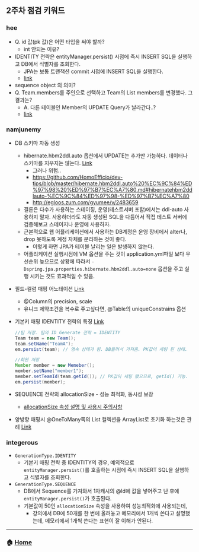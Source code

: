 ## 2주차 점검 키워드 

### hee
- Q. id 값(pk 값)은 어떤 타입을 써야 할까?
  - int 안되는 이유?
- IDENTITY 전략은 entityManager.persist() 시점에 즉시 INSERT SQL을 실행하고 DB에서 식별자를 조회한다.
    - JPA는 보통 트랜잭션 commit 시점에 INSERT SQL을 실행한다.
    - [link](https://gmlwjd9405.github.io/2019/08/12/primary-key-mapping.html)
- sequence object 의 의미?
- Q. Team.members를 주인으로 선택하고 Team의 List members를 변경했다. 그 결과는?
  - A. 다른 테이블인 Member의 UPDATE Query가 날라간다..?
  - [link](https://gmlwjd9405.github.io/2019/08/14/bidirectional-association.html)


### namjunemy
- DB 스키마 자동 생성
  - hibernate.hbm2ddl.auto 옵션에서 UPDATE는 추가만 가능하다. 데이터나 스키마를 지우지는 않는다. [Link](https://github.com/namjunemy/TIL/blob/master/Jpa/inflearn/05_entity_mapping.md#데이터베이스-스키마-자동-생성)
    - 그러나 위험..
    - https://github.com/HomoEfficio/dev-tips/blob/master/hibernate.hbm2ddl.auto%20%EC%9C%84%ED%97%98%20%ED%97%B7%EC%A7%80.md#hibernatehbm2ddlauto-%EC%9C%84%ED%97%98-%ED%97%B7%EC%A7%80
    - http://egloos.zum.com/gyumee/v/2483659
  - 결론은 다수가 사용하는 스테이징, 운영(테스트서버 포함)에서는 ddl-auto 사용하지 말자. 사용하더라도 자동 생성된 SQL을 다듬어서 직접 테스트 서버에 검증해보고 스테이지나 운영에 사용하자.
  - 근본적으로 웹 어플리케이션에서 사용하는 DB계정은 운영 장비에서 alter나, drop 못하도록 계정 자체를 분리하는 것이 좋다.
    - 이렇게 하면 JPA가 테이블 날리는 일은 발생하지 않는다.
  - 어플리케이션 실행시점에 VM 옵션을 주는 것이 application.yml파일 보다 우선순위 높으므로 상황에 따라서 `-Dspring.jpa.properties.hibernate.hbm2ddl.auto=none` 옵션을 주고 실행 시키는 것도 효과적일 수 있음.
- 필드-컬럼 매핑 어노테이션 [Link](https://github.com/namjunemy/TIL/blob/master/Jpa/inflearn/05_entity_mapping.md#필드와-컬럼-매핑)
  - @Column의 precision, scale
  - 유니크 제약조건을 복수로 주고싶다면, @Table의 uniqueConstrains 옵션
- 기본키 매핑 IDENTITY 전략의 특징 [Link](https://github.com/namjunemy/TIL/blob/master/Jpa/inflearn/05_entity_mapping.md#기본-키-매핑)
  ```java
  //팀 저장. 팀의 ID Generate 전략 = IDENTITY
  Team team = new Team();
  team.setName("TeamA");
  em.persist(team); // 영속 상태가 됨. DB들려서 가져옴. PK값이 세팅 된 상태.

  //회원 저장
  Member member = new Memeber();
  member.setName("member1");
  member.setTeamId(team.getId()); // PK값이 세팅 됐으므로, getId() 가능.
  em.persist(member);
  ```
- SEQUENCE 전략의 allocationSize - 성능 최적화, 동시성 보장
  - [allocationSize 속성 설명 및 사용시 주의사항](https://dololak.tistory.com/479)

- 양방향 매핑시 @OneToMany쪽의 List 컬렉션을 ArrayList로 초기화 하는것은 관례 [Link](https://github.com/namjunemy/TIL/blob/master/Jpa/inflearn/07_relational_mapping.md#%EC%96%91%EB%B0%A9%ED%96%A5-%EC%97%B0%EA%B4%80%EA%B4%80%EA%B3%84%EC%99%80-%EC%97%B0%EA%B4%80%EA%B4%80%EA%B3%84%EC%9D%98-%EC%A3%BC%EC%9D%B8)

### integerous
- `GenerationType.IDENTITY`
  - 기본키 매핑 전략 중 IDENTITY의 경우, 예외적으로 `entityManager.persist()`를 호출하는 시점에 즉시 INSERT SQL을 실행하고 식별자를 조회한다.
- `GenerationType.SEQUENCE` 
  - DB에서 Sequence를 가져와서 1차캐시의 @Id에 값을 넣어주고 난 후에 `entityManager.persist()`가 호출된다.
  - 기본값이 50인 `allocationSize` 속성을 사용하여 성능최적화에 사용되는데,
    - 강의에서 DB에 50개를 한 번에 올려놓고 메모리에서 1개씩 쓴다고 설명했는데, 메모리에서 1개씩 쓴다는 표현이 잘 이해가 안된다.
---

### :house: [Home](https://github.com/team-zunior/orm-jpa-basic)
